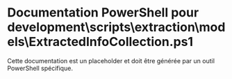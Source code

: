 # Documentation PowerShell pour development\scripts\extraction\models\ExtractedInfoCollection.ps1

Cette documentation est un placeholder et doit être générée par un outil PowerShell spécifique.
